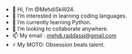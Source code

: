 - 👋 Hi, I’m @MehdiSkilll24.
- 👀 I’m interested in learning coding languages.
- 🌱 I’m currently learning Python.
- 💞️ I’m looking to collaborate anywhere.
- 📫 My email : mehdi.raddassi@gmail.com
- ⚡ My MOTO: Obsession beats talent.

<!---
MehdiSkilll24/MehdiSkilll24 is a ✨ special ✨ repository because its `README.md` (this file) appears on your GitHub profile.
You can click the Preview link to take a look at your changes.
--->
